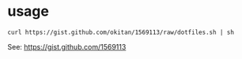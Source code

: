 # usage

    curl https://gist.github.com/okitan/1569113/raw/dotfiles.sh | sh

See: https://gist.github.com/1569113

